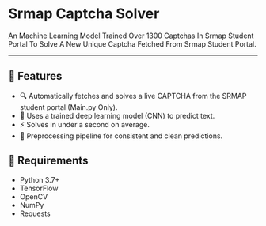 # Srmap Captcha Solver

An Machine Learning Model Trained Over 1300 Captchas In Srmap Student Portal To Solve A New Unique Captcha Fetched From Srmap Student Portal.

---

## 📌 Features

- 🔍 Automatically fetches and solves a live CAPTCHA from the SRMAP student portal (Main.py Only).
- 🧠 Uses a trained deep learning model (CNN) to predict text.
- ⚡ Solves in under a second on average.
- 🎯 Preprocessing pipeline for consistent and clean predictions.

## 🔧 Requirements

- Python 3.7+
- TensorFlow
- OpenCV
- NumPy
- Requests
